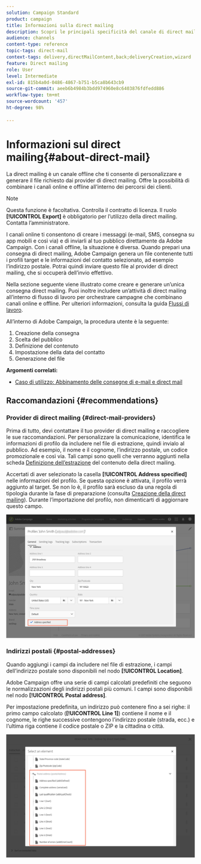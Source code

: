 ```yaml
---
solution: Campaign Standard
product: campaign
title: Informazioni sulla direct mailing
description: Scopri le principali specificità del canale di direct mailing all’interno di Adobe Campaign.
audience: channels
content-type: reference
topic-tags: direct-mail
context-tags: delivery,directMailContent,back;deliveryCreation,wizard
feature: Direct mailing
role: User
level: Intermediate
exl-id: 815b4a0d-0486-4867-b751-b5ca8b643cb9
source-git-commit: aeeb6b4984b3bdd974960e8c6403876fdfedd886
workflow-type: tm+mt
source-wordcount: '457'
ht-degree: 98%

---
```


# Informazioni sul direct mailing{#about-direct-mail}

La direct mailing è un canale offline che ti consente di personalizzare e generare il file richiesto dai provider di direct mailing. Offre la possibilità di combinare i canali online e offline all’interno dei percorsi dei clienti.

>[!NOTE]
>
>Questa funzione è facoltativa. Controlla il contratto di licenza. Il ruolo **[!UICONTROL Export]** è obbligatorio per l’utilizzo della direct mailing. Contatta l’amministratore.

I canali online ti consentono di creare i messaggi (e-mail, SMS, consegna su app mobili e così via) e di inviarli al tuo pubblico direttamente da Adobe Campaign. Con i canali offline, la situazione è diversa. Quando prepari una consegna di direct mailing, Adobe Campaign genera un file contenente tutti i profili target e le informazioni del contatto selezionato, ad esempio l’indirizzo postale. Potrai quindi inviare questo file al provider di direct mailing, che si occuperà dell’invio effettivo.

Nella sezione seguente viene illustrato come creare e generare un’unica consegna direct mailing. Puoi inoltre includere un’attività di direct mailing all’interno di flusso di lavoro per orchestrare campagne che combinano canali online e offline. Per ulteriori informazioni, consulta la guida [Flussi di lavoro](../../automating/using/get-started-workflows.md).

All’interno di Adobe Campaign, la procedura utente è la seguente:

1. Creazione della consegna
1. Scelta del pubblico
1. Definizione del contenuto
1. Impostazione della data del contatto
1. Generazione del file

**Argomenti correlati:**

* [Caso di utilizzo: Abbinamento delle consegne di e-mail e direct mail](../../automating/using/coupling-email-direct-mail.md)

## Raccomandazioni {#recommendations}

### Provider di direct mailing {#direct-mail-providers}

Prima di tutto, devi contattare il tuo provider di direct mailing e raccogliere le sue raccomandazioni. Per personalizzare la comunicazione, identifica le informazioni di profilo da includere nel file di estrazione, quindi invialo al pubblico. Ad esempio, il nome e il cognome, l’indirizzo postale, un codice promozionale e così via. Tali campi sono quelli che verranno aggiunti nella scheda [Definizione dell’estrazione](../../channels/using/defining-the-direct-mail-content.md#defining-the-extraction) del contenuto della direct mailing.

Accertati di aver selezionato la casella **[!UICONTROL Address specified]** nelle informazioni del profilo. Se questa opzione è attivata, il profilo verrà aggiunto al target. Se non lo è, il profilo sarà escluso da una regola di tipologia durante la fase di preparazione (consulta [Creazione della direct mailing](../../channels/using/creating-the-direct-mail.md)). Durante l’importazione del profilo, non dimenticarti di aggiornare questo campo.

![](assets/direct_mail_22.png)

### Indirizzi postali {#postal-addresses}

Quando aggiungi i campi da includere nel file di estrazione, i campi dell’indirizzo postale sono disponibili nel nodo **[!UICONTROL Location]**.

Adobe Campaign offre una serie di campi calcolati predefiniti che seguono le normalizzazioni degli indirizzi postali più comuni. I campi sono disponibili nel nodo **[!UICONTROL Postal address]**.

Per impostazione predefinita, un indirizzo può contenere fino a sei righe: il primo campo calcolato (**[!UICONTROL Line 1]**) contiene il nome e il cognome, le righe successive contengono l’indirizzo postale (strada, ecc.) e l’ultima riga contiene il codice postale o ZIP e la cittadina o città.

![](assets/direct_mail_23.png)
